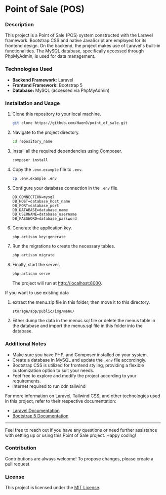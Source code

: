 # Point of Sale (POS)

### Description
This project is a Point of Sale (POS) system constructed with the Laravel framework. Bootstrap CSS and native JavaScript are employed for its frontend design. On the backend, the project makes use of Laravel's built-in functionalities. The MySQL database, specifically accessed through PhpMyAdmin, is used for data management.

### Technologies Used
- **Backend Framework:** Laravel
- **Frontend Framework:** Bootstrap 5
- **Database:** MySQL (accessed via PhpMyAdmin)

### Installation and Usage
1. Clone this repository to your local machine.
   ```bash
   git clone https://github.com/Haen0/point_of_sale.git
   ```
2. Navigate to the project directory.
   ```bash
   cd repository_name
   ```
3. Install all the required dependencies using Composer.
   ```bash
   composer install
   ```
4. Copy the `.env.example` file to `.env`.
   ```bash
   cp .env.example .env
   ```
5. Configure your database connection in the `.env` file.
   ```
   DB_CONNECTION=mysql
   DB_HOST=database_host_name
   DB_PORT=database_port
   DB_DATABASE=database_name
   DB_USERNAME=database_username
   DB_PASSWORD=database_password
   ```
6. Generate the application key.
   ```bash
   php artisan key:generate
   ```
7. Run the migrations to create the necessary tables.
   ```bash
   php artisan migrate
   ```
8. Finally, start the server.
   ```bash
   php artisan serve
   ```
   The project will run at [http://localhost:8000](http://localhost:8000).

If you want to use existing data

1. extract the menu.zip file in this folder, then move it to this directory.
   ```
   storage/app/public/img/menu/
   ```
2. Either dump the data in the menus.sql file or delete the menus table in the database and import the menus.sql file in this folder into the database.

### Additional Notes

- Make sure you have PHP, and Composer installed on your system.
- Create a database in MySQL and update the `.env` file accordingly.
- Bootstrap CSS is utilized for frontend styling, providing a flexible customization option to suit your needs.
- Feel free to explore and modify the project according to your requirements.
- internet required to run cdn tailwind 

For more information on Laravel, Tailwind CSS, and other technologies used in this project, refer to their respective documentation:

- [Laravel Documentation](https://laravel.com/docs)
- [Bootstrap 5 Documentation](https://getbootstrap.com/docs/5.3/getting-started/introduction/)

---

Feel free to reach out if you have any questions or need further assistance with setting up or using this Point of Sale project. Happy coding!

### Contribution
Contributions are always welcome! To propose changes, please create a pull request.

### License
This project is licensed under the [MIT License](https://opensource.org/licenses/MIT).
